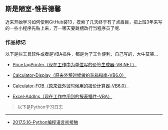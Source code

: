 
## 斯是陋室-惟吾德馨

近来开始学习如何使用GitHub装13，摸索了几天终于有了点眉目，把上班3年来写的一些小程序先贴上来，万一哪天要跳槽改行当程序员了呢.

### 作品标记

以下是些工具软件或者是VBA插件，都是为了工作便利，自己写的，大牛莫笑...


* [PriceTagPrinter（现在工作中为单位写的价签生成器-VB.NET）](https://github.com/flysafely/PriceTagPrinter)

* [Calculator-Display（原来外贸时候做的装箱指南-VB6.0）](https://github.com/flysafely/Calculator-Display-)

* [Calculator-FOB（原来做外贸时候用的报价计算器-VB6.0）](https://github.com/flysafely/Calculator-FOB)

* [Excel-AddIns（现在工作中用到的报表插件-VBA）](https://github.com/flysafely/Excel-AddIns)


> 以下是Python学习日志
---
* [2017.5.16-Python编程语言初接触](https://github.com/flysafely/Python-Diary/blob/master/2017.5.15%3CPython%E7%BC%96%E7%A8%8B%E8%AF%AD%E8%A8%80%E5%88%9D%E6%8E%A5%E8%A7%A6%3E)


